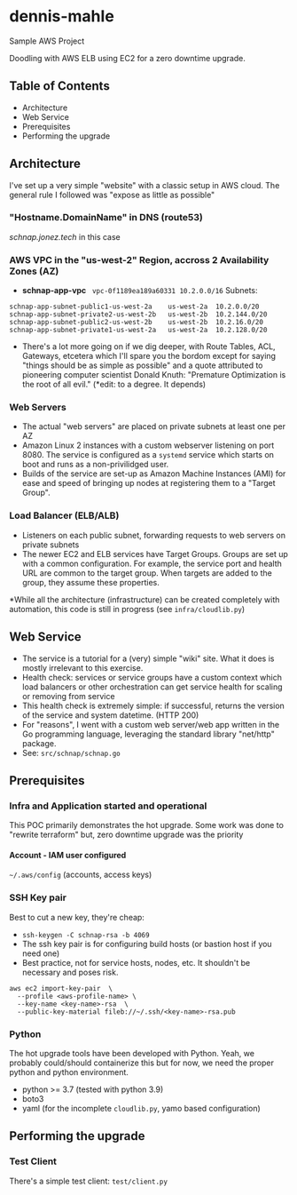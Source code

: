 # dennis-mahle
Sample AWS Project

Doodling with AWS ELB using EC2 for a zero downtime upgrade.

## Table of Contents
- Architecture
- Web Service
- Prerequisites
- Performing the upgrade

## Architecture
I've set up a very simple "website" with a classic setup in AWS cloud. 
The general rule I followed was "expose as little as possible"

### "Hostname.DomainName" in DNS (route53)
*schnap.jonez.tech* in this case

### AWS VPC in the "us-west-2" Region, accross 2 Availability Zones (AZ)
- **schnap-app-vpc** ` vpc-0f1189ea189a60331 10.2.0.0/16`
Subnets:
```
schnap-app-subnet-public1-us-west-2a	us-west-2a	10.2.0.0/20
schnap-app-subnet-private2-us-west-2b	us-west-2b	10.2.144.0/20
schnap-app-subnet-public2-us-west-2b	us-west-2b	10.2.16.0/20
schnap-app-subnet-private1-us-west-2a	us-west-2a	10.2.128.0/20
```
- There's a lot more going on if we dig deeper, with Route Tables, ACL, Gateways, etcetera which I'll spare you the bordom except for saying "things should be as simple as possible" and a quote attributed to pioneering computer scientist Donald Knuth: "Premature Optimization is the root of all evil." (*edit: to a degree. It depends)

### Web Servers
- The actual "web servers" are placed on private subnets at least one per AZ
- Amazon Linux 2 instances with a custom webserver listening on port 8080. The service is configured as a `systemd` service which starts on boot and runs as a non-privilidged user. 
- Builds of the service are set-up as Amazon Machine Instances (AMI) for ease and speed of bringing up nodes at registering them to a "Target Group". 

### Load Balancer (ELB/ALB)
- Listeners on each public subnet, forwarding requests to web servers on private subnets
- The newer EC2 and ELB services have Target Groups. Groups are set up with a common configuration. For example, the service port and health URL are common to the target group. When targets are added to the group, they assume these properties. 

*While all the architecture (infrastructure) can be created completely with automation, this code is still in progress (see `infra/cloudlib.py`)

## Web Service
- The service is a tutorial for a (very) simple "wiki" site. What it does is mostly irrelevant to this exercise. 
- Health check: services or service groups have a custom context which load balancers or other orchestration can get service health for scaling or removing from service
- This health check is extremely simple: if successful, returns the version of the service and system datetime. (HTTP 200)
- For "reasons", I went with a custom web server/web app written in the Go programming language, leveraging the standard library "net/http" package. 
- See: `src/schnap/schnap.go`


## Prerequisites

### Infra and Application started and operational
This POC primarily demonstrates the hot upgrade. Some work was done to "rewrite terraform" but, zero downtime upgrade was the priority

#### Account - IAM user configured
`~/.aws/config` (accounts, access keys)

### SSH Key pair
Best to cut a new key, they're cheap:
- `ssh-keygen -C schnap-rsa -b 4069`
- The ssh key pair is for configuring build hosts (or bastion host if you need one)
- Best practice, not for service hosts, nodes, etc. It shouldn't be necessary and poses risk. 
```
aws ec2 import-key-pair  \
  --profile <aws-profile-name> \ 
  --key-name <key-name>-rsa  \
  --public-key-material fileb://~/.ssh/<key-name>-rsa.pub 
```

### Python
The hot upgrade tools have been developed with Python. Yeah, we probably could/should containerize this but for now,  we need the proper python and python environment.
 - python >= 3.7 (tested with python 3.9)
 - boto3
 - yaml (for the incomplete `cloudlib.py`, yamo based configuration)

## Performing the upgrade
### Test Client
There's a simple test client: `test/client.py`